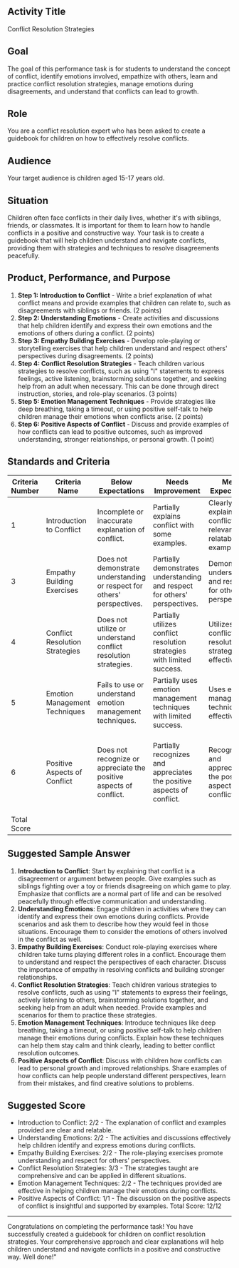 ## Activity Title
Conflict Resolution Strategies
## Goal
The goal of this performance task is for students to understand the concept of conflict, identify emotions involved, empathize with others, learn and practice conflict resolution strategies, manage emotions during disagreements, and understand that conflicts can lead to growth.
## Role
You are a conflict resolution expert who has been asked to create a guidebook for children on how to effectively resolve conflicts.
## Audience
Your target audience is children aged 15-17 years old.
## Situation
Children often face conflicts in their daily lives, whether it's with siblings, friends, or classmates. It is important for them to learn how to handle conflicts in a positive and constructive way. Your task is to create a guidebook that will help children understand and navigate conflicts, providing them with strategies and techniques to resolve disagreements peacefully.
## Product, Performance, and Purpose
1. **Step 1: Introduction to Conflict** - Write a brief explanation of what conflict means and provide examples that children can relate to, such as disagreements with siblings or friends. (2 points)
2. **Step 2: Understanding Emotions** - Create activities and discussions that help children identify and express their own emotions and the emotions of others during a conflict. (2 points)
3. **Step 3: Empathy Building Exercises** - Develop role-playing or storytelling exercises that help children understand and respect others' perspectives during disagreements. (2 points)
4. **Step 4: Conflict Resolution Strategies** - Teach children various strategies to resolve conflicts, such as using \"I\" statements to express feelings, active listening, brainstorming solutions together, and seeking help from an adult when necessary. This can be done through direct instruction, stories, and role-play scenarios. (3 points)
5. **Step 5: Emotion Management Techniques** - Provide strategies like deep breathing, taking a timeout, or using positive self-talk to help children manage their emotions when conflicts arise. (2 points)
6. **Step 6: Positive Aspects of Conflict** - Discuss and provide examples of how conflicts can lead to positive outcomes, such as improved understanding, stronger relationships, or personal growth. (1 point)
## Standards and Criteria
| Criteria Number | Criteria Name | Below Expectations | Needs Improvement | Meets Expectations | Exceeds Expectations | Score |
| --- | --- | --- | --- | --- | --- | --- |
| 1 | Introduction to Conflict | Incomplete or inaccurate explanation of conflict. | Partially explains conflict with some examples. | Clearly explains conflict with relevant and relatable examples. | Provides a comprehensive explanation of conflict with insightful examples. | _____ / 2 || 2 | Understanding Emotions | Fails to identify or express emotions during conflicts. | Partially identifies and expresses emotions during conflicts. | Accurately identifies and expresses emotions during conflicts. | Skillfully identifies and expresses emotions during conflicts, showing empathy towards others. | _____ / 2 |
| 3 | Empathy Building Exercises | Does not demonstrate understanding or respect for others' perspectives. | Partially demonstrates understanding and respect for others' perspectives. | Demonstrates understanding and respect for others' perspectives. | Demonstrates exceptional understanding and respect for others' perspectives. | _____ / 2 |
| 4 | Conflict Resolution Strategies | Does not utilize or understand conflict resolution strategies. | Partially utilizes conflict resolution strategies with limited success. | Utilizes conflict resolution strategies effectively. | Utilizes conflict resolution strategies effectively and adapts them to different situations. | _____ / 3 |
| 5 | Emotion Management Techniques | Fails to use or understand emotion management techniques. | Partially uses emotion management techniques with limited success. | Uses emotion management techniques effectively. | Uses emotion management techniques effectively and teaches others to do the same. | _____ / 2 |
| 6 | Positive Aspects of Conflict | Does not recognize or appreciate the positive aspects of conflict. | Partially recognizes and appreciates the positive aspects of conflict. | Recognizes and appreciates the positive aspects of conflict. | Recognizes and appreciates the positive aspects of conflict and provides insightful examples. | _____ / 1 |
| Total Score | | | | | | _____ / 12 |
## Suggested Sample Answer
1. **Introduction to Conflict**: Start by explaining that conflict is a disagreement or argument between people. Give examples such as siblings fighting over a toy or friends disagreeing on which game to play. Emphasize that conflicts are a normal part of life and can be resolved peacefully through effective communication and understanding.
2. **Understanding Emotions**: Engage children in activities where they can identify and express their own emotions during conflicts. Provide scenarios and ask them to describe how they would feel in those situations. Encourage them to consider the emotions of others involved in the conflict as well.
3. **Empathy Building Exercises**: Conduct role-playing exercises where children take turns playing different roles in a conflict. Encourage them to understand and respect the perspectives of each character. Discuss the importance of empathy in resolving conflicts and building stronger relationships.
4. **Conflict Resolution Strategies**: Teach children various strategies to resolve conflicts, such as using \"I\" statements to express their feelings, actively listening to others, brainstorming solutions together, and seeking help from an adult when needed. Provide examples and scenarios for them to practice these strategies.
5. **Emotion Management Techniques**: Introduce techniques like deep breathing, taking a timeout, or using positive self-talk to help children manage their emotions during conflicts. Explain how these techniques can help them stay calm and think clearly, leading to better conflict resolution outcomes.
6. **Positive Aspects of Conflict**: Discuss with children how conflicts can lead to personal growth and improved relationships. Share examples of how conflicts can help people understand different perspectives, learn from their mistakes, and find creative solutions to problems.
## Suggested Score
- Introduction to Conflict: 2/2 - The explanation of conflict and examples provided are clear and relatable.
- Understanding Emotions: 2/2 - The activities and discussions effectively help children identify and express emotions during conflicts.
- Empathy Building Exercises: 2/2 - The role-playing exercises promote understanding and respect for others' perspectives.
- Conflict Resolution Strategies: 3/3 - The strategies taught are comprehensive and can be applied in different situations.
- Emotion Management Techniques: 2/2 - The techniques provided are effective in helping children manage their emotions during conflicts.
- Positive Aspects of Conflict: 1/1 - The discussion on the positive aspects of conflict is insightful and supported by examples.
Total Score: 12/12
---
Congratulations on completing the performance task! You have successfully created a guidebook for children on conflict resolution strategies. Your comprehensive approach and clear explanations will help children understand and navigate conflicts in a positive and constructive way. Well done!"